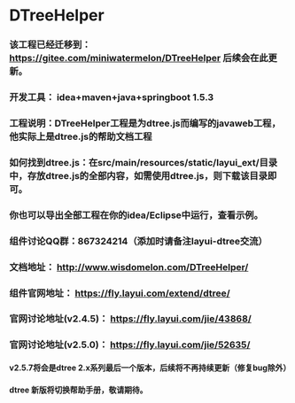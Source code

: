 # DTreeHelper 
### 该工程已经迁移到： https://gitee.com/miniwatermelon/DTreeHelper 后续会在此更新。
### 开发工具： idea+maven+java+springboot 1.5.3
### 工程说明：DTreeHelper工程是为dtree.js而编写的javaweb工程，他实际上是dtree.js的帮助文档工程
### 如何找到dtree.js：在src/main/resources/static/layui_ext/目录中，存放dtree.js的全部内容，如需使用dtree.js，则下载该目录即可。
### 你也可以导出全部工程在你的idea/Eclipse中运行，查看示例。
### 组件讨论QQ群：867324214（添加时请备注layui-dtree交流）
### 文档地址： http://www.wisdomelon.com/DTreeHelper/
### 组件官网地址： https://fly.layui.com/extend/dtree/
### 官网讨论地址(v2.4.5)： https://fly.layui.com/jie/43868/
### 官网讨论地址(v2.5.0)： https://fly.layui.com/jie/52635/
#### v2.5.7将会是dtree 2.x系列最后一个版本，后续将不再持续更新（修复bug除外）
#### dtree 新版将切换帮助手册，敬请期待。
